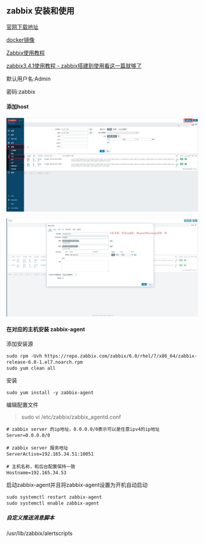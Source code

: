 ## zabbix 安装和使用
[官网下载地址](https://www.zabbix.com/download)

[docker镜像](https://hub.docker.com/u/zabbix)

[Zabbix使用教程](https://www.cnblogs.com/xdzy/p/9460025.html)

[zabbix3.4.1使用教程 - zabbix搭建到使用看这一篇就够了](https://blog.csdn.net/weixin_42170236/article/details/99942384)

默认用户名:Admin 

密码:zabbix

#### 添加host
![](./images/0001.jpg)

![](./images/0002.jpg)

#### 在对应的主机安装 zabbix-agent
添加安装源
```shell
sudo rpm -Uvh https://repo.zabbix.com/zabbix/6.0/rhel/7/x86_64/zabbix-release-6.0-1.el7.noarch.rpm
sudo yum clean all
```

安装
```shell
sudo yum install -y zabbix-agent
```

编辑配置文件
> sudo vi /etc/zabbix/zabbix_agentd.conf

```shell
# zabbix server 的ip地址，0.0.0.0/0表示可以是任意ipv4的ip地址
Server=0.0.0.0/0

# zabbix server 服务地址
ServerActive=192.165.34.51:10051

# 主机名称，和后台配置保持一致
Hostname=192.165.34.53
```

启动zabbix-agent并且将zabbix-agent设置为开机自动启动
```shell
sudo systemctl restart zabbix-agent
sudo systemctl enable zabbix-agent
```



##### 自定义推送消息脚本

/usr/lib/zabbix/alertscripts






